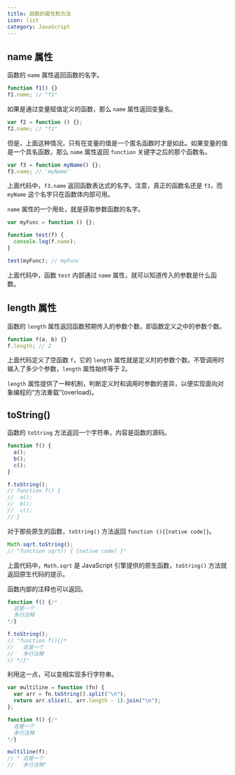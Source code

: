 ```yaml
---
title: 函数的属性和方法
icon: list
category: JavaScript
---
```


## name 属性

函数的 `name` 属性返回函数的名字。

```js
function f1() {}
f1.name; // "f1"
```

如果是通过变量赋值定义的函数，那么 `name` 属性返回变量名。

```js
var f2 = function () {};
f2.name; // "f2"
```

但是，上面这种情况，只有在变量的值是一个匿名函数时才是如此。如果变量的值是一个具名函数，那么 `name` 属性返回 `function` 关键字之后的那个函数名。

```js
var f3 = function myName() {};
f3.name; // 'myName'
```

上面代码中，`f3.name` 返回函数表达式的名字。注意，真正的函数名还是 `f3`，而 `myName` 这个名字只在函数体内部可用。

`name` 属性的一个用处，就是获取参数函数的名字。

```js
var myFunc = function () {};

function test(f) {
  console.log(f.name);
}

test(myFunc); // myFunc
```

上面代码中，函数 `test` 内部通过 `name` 属性，就可以知道传入的参数是什么函数。

## length 属性

函数的 `length` 属性返回函数预期传入的参数个数，即函数定义之中的参数个数。

```js
function f(a, b) {}
f.length; // 2
```

上面代码定义了空函数 `f`，它的 `length` 属性就是定义时的参数个数。不管调用时输入了多少个参数，`length` 属性始终等于 2。

`length` 属性提供了一种机制，判断定义时和调用时参数的差异，以便实现面向对象编程的“方法重载”(overload)。

## toString()

函数的 `toString` 方法返回一个字符串，内容是函数的源码。

```js
function f() {
  a();
  b();
  c();
}

f.toString();
// function f() {
//  a();
//  b();
//  c();
// }
```

对于那些原生的函数，`toString()` 方法返回 `function (){[native code]}`。

```js
Math.sqrt.toString();
// "function sqrt() { [native code] }"
```

上面代码中，`Math.sqrt` 是 JavaScript 引擎提供的原生函数，`toString()` 方法就返回原生代码的提示。

函数内部的注释也可以返回。

```js
function f() {/*
  这是一个
  多行注释
*/}

f.toString();
// "function f(){/*
//   这是一个
//   多行注释
// */}"
```

利用这一点，可以变相实现多行字符串。

```js
var multiline = function (fn) {
  var arr = fn.toString().split("\n");
  return arr.slice(1, arr.length - 1).join("\n");
};

function f() {/*
  这是一个
  多行注释
*/}

multiline(f);
// " 这是一个
//   多行注释"
```
